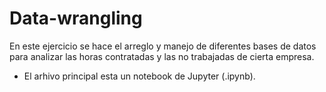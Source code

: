 # Data-wrangling
En este ejercicio se hace el arreglo y manejo de diferentes bases de datos para analizar las horas contratadas y las no trabajadas de cierta empresa. 
* El arhivo principal esta un notebook de Jupyter (.ipynb).
